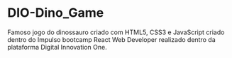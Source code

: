 # DIO-Dino_Game
Famoso jogo do dinossauro criado com HTML5, CSS3 e JavaScript criado dentro do Impulso bootcamp React Web Developer realizado dentro da plataforma Digital Innovation One.
